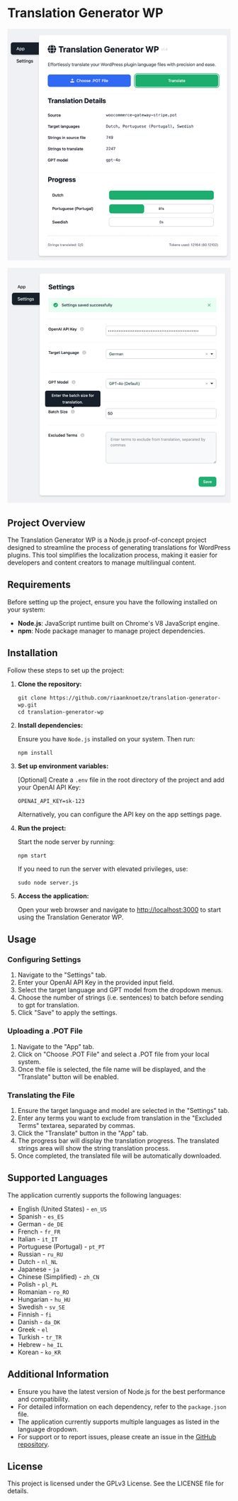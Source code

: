 
# Translation Generator WP

![Translation Generator WP](translation-generator-wp.png)

![Translation Generator WP - Settings](translation-generator-settings.png) 

## Project Overview

The Translation Generator WP is a Node.js proof-of-concept project designed to streamline the process of generating translations for WordPress plugins. This tool simplifies the localization process, making it easier for developers and content creators to manage multilingual content.

## Requirements

Before setting up the project, ensure you have the following installed on your system:

- **Node.js**: JavaScript runtime built on Chrome's V8 JavaScript engine.
- **npm**: Node package manager to manage project dependencies.

## Installation

Follow these steps to set up the project:

1. **Clone the repository:**

   ```
   git clone https://github.com/riaanknoetze/translation-generator-wp.git
   cd translation-generator-wp
   ```

2. **Install dependencies:**

   Ensure you have `Node.js` installed on your system. Then run:

   ```
   npm install
   ```

3. **Set up environment variables:**

   [Optional] Create a `.env` file in the root directory of the project and add your OpenAI API Key:

   ```
   OPENAI_API_KEY=sk-123
   ```

   Alternatively, you can configure the API key on the app settings page.

4. **Run the project:**

   Start the node server by running:

   ```
   npm start
   ```

   If you need to run the server with elevated privileges, use:

   ```
   sudo node server.js
   ```

5. **Access the application:**

   Open your web browser and navigate to [http://localhost:3000](http://localhost:3000) to start using the Translation Generator WP.

## Usage

### Configuring Settings

1. Navigate to the "Settings" tab.
2. Enter your OpenAI API Key in the provided input field.
3. Select the target language and GPT model from the dropdown menus.
4. Choose the number of strings (i.e. sentences) to batch before sending to gpt for translation.
4. Click "Save" to apply the settings.

### Uploading a .POT File

1. Navigate to the "App" tab.
2. Click on "Choose .POT File" and select a .POT file from your local system.
3. Once the file is selected, the file name will be displayed, and the "Translate" button will be enabled.

### Translating the File

1. Ensure the target language and model are selected in the "Settings" tab.
2. Enter any terms you want to exclude from translation in the "Excluded Terms" textarea, separated by commas.
3. Click the "Translate" button in the "App" tab.
4. The progress bar will display the translation progress. The translated strings area will show the string translation process.
5. Once completed, the translated file will be automatically downloaded.

## Supported Languages

The application currently supports the following languages:

- English (United States) - `en_US`
- Spanish - `es_ES`
- German - `de_DE`
- French - `fr_FR`
- Italian - `it_IT`
- Portuguese (Portugal) - `pt_PT`
- Russian - `ru_RU`
- Dutch - `nl_NL`
- Japanese - `ja`
- Chinese (Simplified) - `zh_CN`
- Polish - `pl_PL`
- Romanian - `ro_RO`
- Hungarian - `hu_HU`
- Swedish - `sv_SE`
- Finnish - `fi`
- Danish - `da_DK`
- Greek - `el`
- Turkish - `tr_TR`
- Hebrew - `he_IL`
- Korean - `ko_KR`

## Additional Information

* Ensure you have the latest version of Node.js for the best performance and compatibility.
* For detailed information on each dependency, refer to the `package.json` file.
* The application currently supports multiple languages as listed in the language dropdown.
* For support or to report issues, please create an issue in the [GitHub repository](https://github.com/yourusername/translation-generator-wp/issues).

## License

This project is licensed under the GPLv3 License. See the LICENSE file for details.
